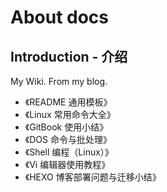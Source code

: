 # About docs
## Introduction - 介绍
My Wiki. From my blog.

- 《README 通用模板》
- 《Linux 常用命令大全》
- 《GitBook 使用小结》
- 《DOS 命令与批处理》
- 《Shell 编程（Linux）》
- 《Vi 编辑器使用教程》
- 《HEXO 博客部署问题与迁移小结》
